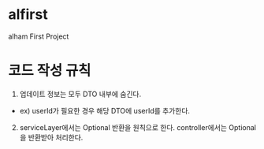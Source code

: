 # alfirst
alham First Project


# 코드 작성 규칙

1. 업데이트 정보는 모두 DTO 내부에 숨긴다.
- ex) userId가 필요한 경우 해당 DTO에 userId를 추가한다.

2. serviceLayer에서는 Optional 반환을 원칙으로 한다. controller에서는 Optional을 반환받아 처리한다. 
